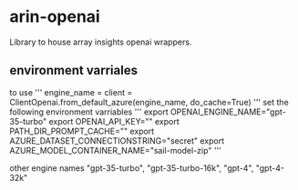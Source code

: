 # arin-openai
Library to house array insights openai wrappers.


## environment varriales
to use
'''
engine_name =
client = ClientOpenai.from_default_azure(engine_name, do_cache=True)
'''
set the following environment varriables
'''
export OPENAI_ENGINE_NAME="gpt-35-turbo"
export OPENAI_API_KEY=""
export PATH_DIR_PROMPT_CACHE=""
export AZURE_DATASET_CONNECTIONSTRING="secret"
export AZURE_MODEL_CONTAINER_NAME="sail-model-zip"
'''

other engine names
"gpt-35-turbo", "gpt-35-turbo-16k", "gpt-4", "gpt-4-32k"